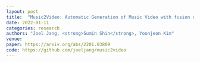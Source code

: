 ```yaml
---
layout: post
title:  "Music2Video: Automatic Generation of Music Video with fusion of audio and text"
date: 2022-01-11
categories: research
authors: "Joel Jang, <strong>Sumin Shin</strong>, Yoonjeon Kim"
venue: 
paper: https://arxiv.org/abs/2201.03809
code: https://github.com/joeljang/music2video
---
```

